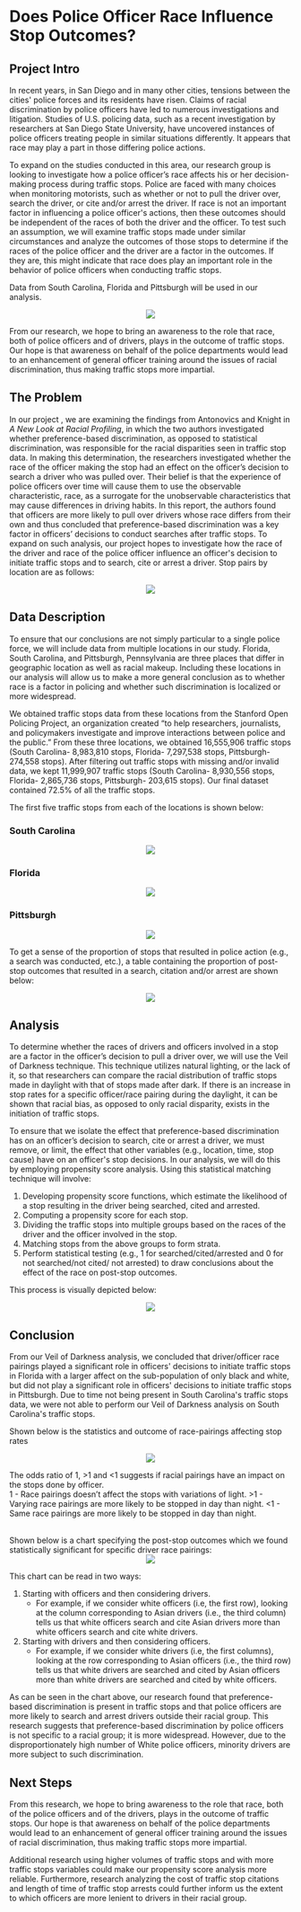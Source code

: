 # Does Police Officer Race Influence Stop Outcomes?

## Project Intro

In recent years, in San Diego and in many other cities, tensions between the cities' police forces and its residents have risen. Claims of racial discrimination by police officers have led to numerous investigations and litigation. Studies of U.S. policing data, such as a recent investigation by researchers at San Diego State University, have uncovered instances of police officers treating people in similar situations differently.  It appears that race may play a part in those differing police actions. 

To expand on the studies conducted in this area, our research group is looking to investigate how a police officer’s race affects his or her decision-making process during traffic stops. Police are faced with many choices when monitoring motorists, such as whether or not to pull the driver over, search the driver, or cite and/or arrest the driver.  If race is not an important factor in influencing a police officer's actions, then these outcomes should be independent of the races of both the driver and the officer. To test such an assumption, we will examine traffic stops made under similar circumstances and analyze the outcomes of those stops to determine if the races of the police officer and the driver are a factor in the outcomes. If they are, this might indicate that race does play an important role in the behavior of police officers when conducting traffic stops.

Data from South Carolina, Florida and Pittsburgh will be used in our analysis.

<div style="text-align:center"><img src="imgs/us.png" /></div>

From our research, we hope to bring an awareness to the role that race, both of police officers and of drivers, plays in the outcome of traffic stops. Our hope is that awareness on behalf of the police departments would lead to an enhancement of general officer training around the issues of racial discrimination, thus making traffic stops more impartial.

## The Problem

In our project , we are examining the findings from Antonovics and Knight in *A New Look at Racial Profiling*, in which the two authors investigated whether preference-based discrimination, as opposed to statistical discrimination, was responsible for the racial disparities seen in traffic stop data. In making this determination, the researchers investigated whether the race of the officer making the stop had an effect on the officer’s decision to search a driver who was pulled over. Their belief is that the experience of police officers over time will cause them to use the observable characteristic, race, as a surrogate for the unobservable characteristics that may cause differences in driving habits. In this report, the authors found that officers are more likely to pull over drivers whose race differs from their own and thus concluded that preference-based discrimination was a key factor in officers’ decisions to conduct searches after traffic stops. To expand on such analysis, our project hopes to investigate how the race of the driver and race of the police officer influence an officer's decision to initiate traffic stops and to search, cite or arrest a driver. Stop pairs by location are as follows:

<div style="text-align:center"><img src="imgs/combined.png" /></div>

## Data Description

To ensure that our conclusions are not simply particular to a single police force, we will include data from multiple locations in our study. Florida, South Carolina, and Pittsburgh, Pennsylvania are three places that differ in geographic location as well as racial makeup. Including these locations in our analysis will allow us to make a more general conclusion as to whether race is a factor in policing and whether such discrimination is localized or more widespread.

We obtained traffic stops data from these locations from the Stanford Open Policing Project, an organization created “to help researchers, journalists, and policymakers investigate and improve interactions between police and the public.” From these three locations, we obtained 16,555,906 traffic stops (South Carolina- 8,983,810 stops, Florida-  7,297,538 stops, Pittsburgh- 274,558 stops). After filtering out traffic stops with missing and/or invalid data, we kept 11,999,907 traffic stops (South Carolina- 8,930,556 stops, Florida- 2,865,736 stops, Pittsburgh- 203,615 stops). Our final dataset contained 72.5% of all the traffic stops. 

The first five traffic stops from each of the locations is shown below: 

### South Carolina
<div style="text-align:center"><img src="imgs/South_Carolina_TrafficStops.png" /></div>

### Florida
<div style="text-align:center"><img src="imgs/Florida_Traffic_Stop_Head.png" /></div>

### Pittsburgh
<div style="text-align:center"><img src="imgs/Pittsburgh_Traffic_stops.png" /></div>


To get a sense of the proportion of stops that resulted in police action (e.g., a search was conducted, etc.), a table containing the proportion of post-stop outcomes that resulted in a search, citation and/or arrest are shown below:

<div style="text-align:center"><img src="imgs/Stop_Outcomes_Proportions.png" /></div>

## Analysis

To determine whether the races of drivers and officers involved in a stop are a factor in the officer’s decision to pull a driver over, we will use the Veil of Darkness technique. This technique utilizes natural lighting, or the lack of it, so that researchers can compare the racial distribution of traffic stops made in daylight with that of stops made after dark. If there is an increase in stop rates for a specific officer/race pairing during the daylight, it can be shown that racial bias, as opposed to only racial disparity, exists in the initiation of traffic stops. 

To ensure that we isolate the effect that preference-based discrimination has on an officer’s decision to search, cite or arrest a driver, we must remove, or limit, the effect that other variables (e.g., location, time, stop cause) have on an officer's stop decisions. In our analysis, we will do this by employing propensity score analysis. Using this statistical matching technique will involve:
1. Developing propensity score functions, which estimate the likelihood of a stop resulting in the driver being searched, cited and arrested. 
2. Computing a propensity score for each stop. 
3. Dividing the traffic stops into multiple groups based on the races of the driver and the officer involved in the stop. 
4. Matching stops from the above groups to form strata. 
5. Perform statistical testing (e.g., 1 for searched/cited/arrested and 0 for not searched/not cited/ not arrested) to draw conclusions about the effect of the race on post-stop outcomes.  

This process is visually depicted below:  

<div style="text-align:center"><img src="imgs/prop_score.svg" /></div>

## Conclusion

From our Veil of Darkness analysis, we concluded that driver/officer race pairings played a significant role in officers' decisions to initiate traffic stops in Florida with a larger affect on the sub-population of only black and white, but did not play a significant role in officers' decisions to initiate traffic stops in Pittsburgh. Due to time not being present in South Carolina's traffic stops data, we were not able to perform our Veil of Darkness analysis on South Carolina's traffic stops.

Shown below is the statistics and outcome of race-pairings affecting stop rates
<div style="text-align:center"><img src="imgs/chart.analysis.png" /></div>

The odds ratio of 1, >1 and <1 suggests if racial pairings have an impact on the stops done by officer.
<br>
1 - Race pairings doesn’t affect the stops with variations of light.     >1 - Varying race pairings are more likely to be stopped in day than night.       <1 - Same race pairings are more likely to be stopped in day than night.

<br>
Shown below is a chart specifying the post-stop outcomes which we found statistically significant for specific driver race pairings:

<div style="text-align:center"><img src="imgs/PSA_Outcome.svg" /></div>  

This chart can be read in two ways:
1. Starting with officers and then considering drivers.   
   - For example, if we consider white officers (i.e, the first row), looking at the column corresponding to Asian drivers (i.e., the third column) tells us that white officers search and cite Asian drivers more than white officers search and cite white drivers. 
2. Starting with drivers and then considering officers.   
   - For example, if we consider white drivers (i.e, the first columns), looking at the row corresponding to Asian officers (i.e., the third row) tells us that white drivers are searched and cited by Asian officers more than white drivers are searched and cited by white officers.

As can be seen in the chart above, our research found that preference-based discrimination is present in traffic stops and that police officers are more likely to search and arrest drivers outside their racial group. This research suggests that preference-based discrimination by police officers is not specific to a racial group; it is more widespread. However, due to the disproportionately high number of White police officers, minority drivers are more subject to such discrimination. 

## Next Steps

From this research, we hope to bring awareness to the role that race, both of the police officers and of the drivers, plays in the outcome of traffic stops. Our hope is that awareness on behalf of the police departments would lead to an enhancement of general officer training around the issues of racial discrimination, thus making traffic stops more impartial. 

Additional research using higher volumes of traffic stops and with more traffic stops variables could make our propensity score analysis more reliable. Furthermore, research analyzing the cost of traffic stop citations and length of time of traffic stop arrests could further inform us the extent to which officers are more lenient to drivers in their racial group. 
